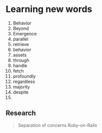 # Learning new words

1. Behavior
2. Beyond 
3. Emergence
4. parallel
5. retrieve 
6. behavior
7. assets
8. through 
9. handle 
10. fetch 
11. profoundly
12. regardless 
13. majority 
14. despite 
15. 

## Research
> Separation of concerns
> Ruby-on-Rails
